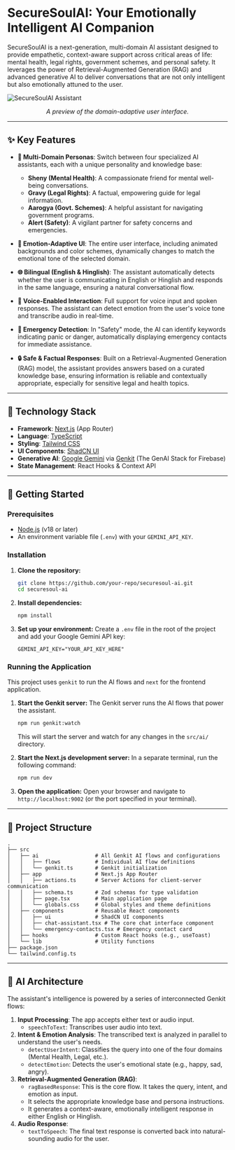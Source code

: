 # SecureSoulAI: Your Emotionally Intelligent AI Companion

SecureSoulAI is a next-generation, multi-domain AI assistant designed to provide empathetic, context-aware support across critical areas of life: mental health, legal rights, government schemes, and personal safety. It leverages the power of Retrieval-Augmented Generation (RAG) and advanced generative AI to deliver conversations that are not only intelligent but also emotionally attuned to the user.

![SecureSoulAI Assistant](https://placehold.co/800x400.png?text=SecureSoulAI+Interface)
*<p align="center">A preview of the domain-adaptive user interface.</p>*

---

## ✨ Key Features

- **🧠 Multi-Domain Personas**: Switch between four specialized AI assistants, each with a unique personality and knowledge base:
  - **Sheny (Mental Health)**: A compassionate friend for mental well-being conversations.
  - **Gravy (Legal Rights)**: A factual, empowering guide for legal information.
  - **Aarogya (Govt. Schemes)**: A helpful assistant for navigating government programs.
  - **Alert (Safety)**: A vigilant partner for safety concerns and emergencies.

- **🎨 Emotion-Adaptive UI**: The entire user interface, including animated backgrounds and color schemes, dynamically changes to match the emotional tone of the selected domain.

- **🌐 Bilingual (English & Hinglish)**: The assistant automatically detects whether the user is communicating in English or Hinglish and responds in the same language, ensuring a natural conversational flow.

- **🎤 Voice-Enabled Interaction**: Full support for voice input and spoken responses. The assistant can detect emotion from the user's voice tone and transcribe audio in real-time.

- **🚨 Emergency Detection**: In "Safety" mode, the AI can identify keywords indicating panic or danger, automatically displaying emergency contacts for immediate assistance.

- **🔒 Safe & Factual Responses**: Built on a Retrieval-Augmented Generation (RAG) model, the assistant provides answers based on a curated knowledge base, ensuring information is reliable and contextually appropriate, especially for sensitive legal and health topics.

---

## 🚀 Technology Stack

- **Framework**: [Next.js](https://nextjs.org/) (App Router)
- **Language**: [TypeScript](https://www.typescriptlang.org/)
- **Styling**: [Tailwind CSS](https://tailwindcss.com/)
- **UI Components**: [ShadCN UI](https://ui.shadcn.com/)
- **Generative AI**: [Google Gemini](https://deepmind.google/technologies/gemini/) via [Genkit](https://firebase.google.com/docs/genkit) (The GenAI Stack for Firebase)
- **State Management**: React Hooks & Context API

---

## 🔧 Getting Started

### Prerequisites

- [Node.js](https://nodejs.org/en/) (v18 or later)
- An environment variable file (`.env`) with your `GEMINI_API_KEY`.

### Installation

1. **Clone the repository:**
   ```bash
   git clone https://github.com/your-repo/securesoul-ai.git
   cd securesoul-ai
   ```

2. **Install dependencies:**
   ```bash
   npm install
   ```

3. **Set up your environment:**
   Create a `.env` file in the root of the project and add your Google Gemini API key:
   ```
   GEMINI_API_KEY="YOUR_API_KEY_HERE"
   ```

### Running the Application

This project uses `genkit` to run the AI flows and `next` for the frontend application.

1. **Start the Genkit server:**
   The Genkit server runs the AI flows that power the assistant.
   ```bash
   npm run genkit:watch
   ```
   This will start the server and watch for any changes in the `src/ai/` directory.

2. **Start the Next.js development server:**
   In a separate terminal, run the following command:
   ```bash
   npm run dev
   ```

3. **Open the application:**
   Open your browser and navigate to `http://localhost:9002` (or the port specified in your terminal).

---

## 📁 Project Structure

```
.
├── src
│   ├── ai                  # All Genkit AI flows and configurations
│   │   ├── flows           # Individual AI flow definitions
│   │   └── genkit.ts       # Genkit initialization
│   ├── app                 # Next.js App Router
│   │   ├── actions.ts      # Server Actions for client-server communication
│   │   ├── schema.ts       # Zod schemas for type validation
│   │   ├── page.tsx        # Main application page
│   │   └── globals.css     # Global styles and theme definitions
│   ├── components          # Reusable React components
│   │   ├── ui              # ShadCN UI components
│   │   ├── chat-assistant.tsx # The core chat interface component
│   │   └── emergency-contacts.tsx # Emergency contact card
│   ├── hooks               # Custom React hooks (e.g., useToast)
│   └── lib                 # Utility functions
├── package.json
└── tailwind.config.ts
```

---

## 🤖 AI Architecture

The assistant's intelligence is powered by a series of interconnected Genkit flows:

1.  **Input Processing**: The app accepts either text or audio input.
    -   `speechToText`: Transcribes user audio into text.
2.  **Intent & Emotion Analysis**: The transcribed text is analyzed in parallel to understand the user's needs.
    -   `detectUserIntent`: Classifies the query into one of the four domains (Mental Health, Legal, etc.).
    -   `detectEmotion`: Detects the user's emotional state (e.g., happy, sad, angry).
3.  **Retrieval-Augmented Generation (RAG)**:
    -   `ragBasedResponse`: This is the core flow. It takes the query, intent, and emotion as input.
    -   It selects the appropriate knowledge base and persona instructions.
    -   It generates a context-aware, emotionally intelligent response in either English or Hinglish.
4.  **Audio Response**:
    -   `textToSpeech`: The final text response is converted back into natural-sounding audio for the user.
